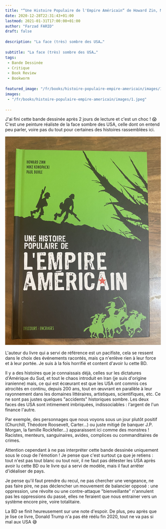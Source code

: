 ```yaml
---
title: "“Une Histoire Populaire de l'Empire Américain“ de Howard Zin, Mike Konopacki et Paul Buhle"
date: 2020-12-28T22:31:43+01:00
lastmod: 2021-01-31T17:00:00+01:00
author: "Farzad FARID"
draft: false

description: "La face (très) sombre des USA…"

subtitle: "La face (très) sombre des USA…"
tags:
 - Bande Dessinée
 - Critique
 - Book Review
 - Bookworm

featured_image: "/fr/books/histoire-populaire-empire-americain/images/1.jpeg" 
images:
 - "/fr/books/histoire-populaire-empire-americain/images/1.jpeg"

---
```


J'ai fini cette bande dessinée après 2 jours de lecture et c'est un choc ! :scream: C'est une peinture réaliste de la face sombre des USA, celle dont on entend peu parler, voire pas du tout pour certaines des histoires rassemblées ici.

![image](images/1.jpeg#layoutTextWidth)

L'auteur du livre qui a servi de référence est un pacifiste, cela se ressent dans le choix des événements racontés, mais ça n'enlève rien à leur force et à leur portée. Je suis à la fois horrifié et content d'avoir lu cette BD.

Il y a des histoires que je connaissais déjà, celles sur les dictatures d'Amérique du Sud, et tout le chaos introduit en Iran (je suis d'origine iranienne) mais, ce qui est écœurant est que les USA ont commis ces atrocités en continu, depuis 200 ans, tout en œuvrant en parallèle à leur rayonnement dans les domaines littéraires, artistiques, scientifiques, etc. Ce ne sont pas justes quelques "accidents" historiques sombre. Les deux faces des USA sont intimement imbriquées, indissociables : l'argent de l'un finance l'autre.

Par exemple, des personnages que nous voyons sous un jour plutôt positif (Churchill, Théodore Roosevelt, Carter…) ou juste mitigé (le banquer J.P. Morgan, la famille Rockfeller…) apparaissent ici comme des monstres ! Racistes, menteurs, sanguinaires, avides, complices ou commanditaires de crimes.

Attention cependant à ne pas interpréter cette bande dessinée uniquement sous le coup
de l'émotion ! Je pense que c'est surtout ça que je retiens : tout n'est pas tout blanc ou tout noir, il ne faut pas détester les USA après avoir lu cette BD ou le livre qui a servi de modèle, mais il faut arrêter d'idéaliser de pays.

Je pense qu'il faut prendre du recul, ne pas chercher une vengeance, ne pas faire pire, ne pas déclencher un mouvement de balancier opposé : une oppression, une révolte ou une contre-attaque "bienveillante" n'annulent pas les oppressions du passé, elles ne feraient que nous entrainer vers un système encore pire, voire totalitaire.

La BD se finit heureusement sur une note d'espoir. De plus, peu après que je lise ce livre, Donald Trump n'a pas été réélu fin 2020, tout ne va pas si mal aux USA :sweat_smile:
